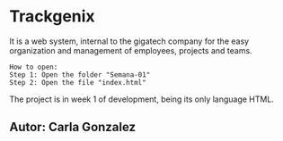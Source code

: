 # Trackgenix
It is a web system, internal to the gigatech company for the easy organization and management of employees, projects and teams.
```
How to open:
Step 1: Open the folder "Semana-01"
Step 2: Open the file "index.html"
```
The project is in week 1 of development, being its only language HTML.
## Autor: Carla Gonzalez